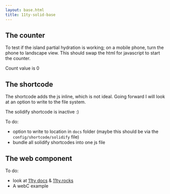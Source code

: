 ```yaml
---
layout: base.html
title: 11ty-solid-base
---
```


## The counter
To test if the island partial hydration is working; on a mobile phone, turn the phone to landscape view. This should swap the html for javascript to start the counter.

<is-land on:media="(min-width: 30em)">
  <counter-component>
    <p>Count value is 0</p>
  </counter-component>
  <template data-island="replace">
    <p id="app"></p>
    <script src="{{ '/assets/app/app.min.js' | url | hash }}"></script>
  </template>
</is-land>


## The shortcode
The shortcode adds the js inline, which is not ideal. Going forward I will look at an option to write to the file system.

<is-land on:media="(min-width: 30em)">
  <shortcode-component>
    <p>The solidify shortcode is inactive :)</p>
  </shortcode-component>
  <template data-island="replace">
    <p id="shorty"></p>

{% solid "shorty", "bundleOff" %}  
import { render } from './node_modules/solid-js/web';

function Solidify() {
  return <div>The solidify shortcode is active!</div>;
}

render(() => <Solidify />, document.getElementById('shorty'))
{% endsolid %}
    
  </template>
</is-land>

To do:
  - option to write to location in `docs` folder (maybe this should be via the `config/shortcode/solidify` file)
  - bundle all solidify shortcodes into one js file 

## The web component
To do: 
 - look at [11ty docs](https://www.11ty.dev/docs/languages/webc/) & [11ty.rocks](https://11ty.rocks/)
 - A webC example




